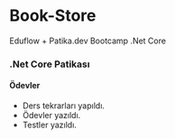 # Book-Store
Eduflow + Patika.dev Bootcamp .Net Core 

### .Net Core Patikası
#### Ödevler
  + Ders tekrarları yapıldı.
  + Ödevler yazıldı.
  + Testler yazıldı.
